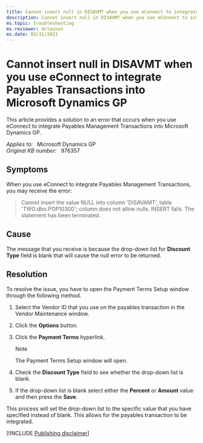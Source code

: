 ```yaml
---
title: Cannot insert null in DISAVMT when you use eConnect to integrate Payables Transactions into Microsoft Dynamics GP
description: Cannot insert null in DISAVMT when you use eConnect to integrate Payables Transactions into Microsoft Dynamics GP.
ms.topic: troubleshooting
ms.reviewer: dclauson
ms.date: 03/31/2021
---
```

# Cannot insert null in DISAVMT when you use eConnect to integrate Payables Transactions into Microsoft Dynamics GP

This article provides a solution to an error that occurs when you use eConnect to integrate Payables Management Transactions into Microsoft Dynamics GP.

_Applies to:_ &nbsp; Microsoft Dynamics GP  
_Original KB number:_ &nbsp; 976357

## Symptoms

When you use eConnect to integrate Payables Management Transactions, you may receive the error:

> Cannot insert the value NULL into column 'DISAVAMT', table 'TWO.dbo.POP10300'; column does not allow nulls. INSERT fails. The statement has been terminated.

## Cause

The message that you receive is because the drop-down list for **Discount Type** field is blank that will cause the null error to be returned.

## Resolution

To resolve the issue, you have to open the Payment Terms Setup window through the following method.

1. Select the Vendor ID that you use on the payables transaction in the Vendor Maintenance window.
2. Click the **Options** button.
3. Click the **Payment Terms** hyperlink.

    > [!NOTE]
    > The Payment Terms Setup window will open.
4. Check the **Discount Type** field to see whether the drop-down list is blank.
5. If the drop-down list is blank select either the **Percent** or **Amount** value and then press the **Save**.

This process will set the drop-down list to the specific value that you have specified instead of blank. This allows for the payables transaction to be integrated.

[!INCLUDE [Publishing disclaimer](../../includes/publishing-disclaimer.md)]
